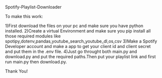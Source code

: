 Spotify-Playlist-Downloader

To make this work:

1)First download the files on your pc and make sure you have python installed.
2)Create a virtual Environment and make sure you pip install all those required modules like spotipy,dotenv,pandas,youtube_search_youtube_dl,os,csv
3)Make a Spotify Developer account and make a app to get your client id and client secret and put them in the .env file.
4)Just go throught both main.py and download.py and put the required paths.Then put your playlist link and first run main.py then download.py.

Thank You!
